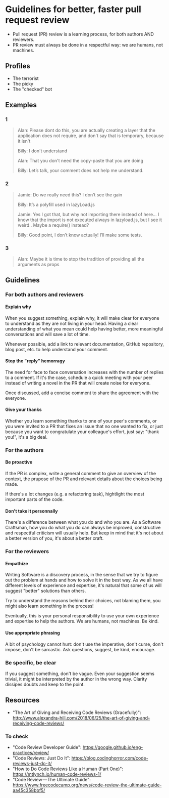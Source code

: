 # Guidelines for better, faster pull request review

- Pull request (PR) review is a learning process, for both authors AND reviewers.
- PR review must always be done in a respectful way: we are humans, not machines.

## Profiles

- The terrorist
- The picky
- The "checked" bot

## Examples

### 1

> Alan:
> Please dont do this, you are actually creating a layer that the application does not require, and don't say that is temporary, because it isn't
>
> Billy:
> I don't understand
>
> Alan:
> That you don't need the copy-paste that you are doing
>
> Billy:
> Let’s talk, your comment does not help me understand.

### 2

> Jamie:
> Do we really need this? I don’t see the gain
>
> Billy:
> It’s a polyfill used in lazyLoad.js
>
> Jamie:
> Yes I got that, but why not importing there instead of here… I know that the import is not executed always in lazyload.js, but I see it weird.. Maybe a require() instead?
>
> Billy:
> Good point, I don’t know actually!
> I’ll make some tests.

### 3

> Alan:
> Maybe it is time to stop the tradition of providing all the arguments as props

## Guidelines

### For both authors and reviewers

#### Explain why

When you suggest something, explain why, it will make clear for everyone to understand as they are not living in your head. Having a clear understanding of what you mean could help having better, more meaningful conversations and will save a lot of time.

Whenever possible, add a link to relevant documentation, GitHub repository, blog post, etc. to help understand your comment.

#### Stop the "reply" hemorragy

The need for face to face conversation increases with the number of replies to a comment.
If it's the case, schedule a quick meeting with your peer instead of writing a novel in the PR that will create noise for everyone.

Once discussed, add a concise comment to share the agreement with the everyone.

#### Give your thanks

Whether you learn something thanks to one of your peer's comments, or you were invited to a PR that fixes an issue that no one wanted to fix, or just because you want to congratulate your colleague's effort, just say: "thank you!", it's a big deal.

### For the authors

#### Be proactive

If the PR is complex, write a general comment to give an overview of the context, the prupose of the PR and relevant details about the choices being made.

If there's a lot changes (e.g. a refactoring task), hightlight the most important parts of the code.

#### Don't take it personnally

There's a difference between what you do and who you are. As a Software Craftsman, how you do what you do can always be improved, constructive and respectful criticism will usually help. But keep in mind that it's not about a better version of you, it's about a better craft.

### For the reviewers

#### Empathize

Writing Software is a discovery process, in the sense that we try to figure out the problem at hands and how to solve it in the best way. As we all have different levels of experience and expertise, it's natural that some of us will suggest "better" solutions than others.

Try to understand the reasons behind their choices, not blaming them, you might also learn something in the process!

Eventually, this is your personal responsibility to use your own experience and expertise to help the authors. We are humans, not machines. Be kind.

#### Use appropriate phrasing

A bit of psychology cannot hurt: don't use the imperative, don't curse, don't impose, don't be sarcastic. Ask questions, suggest, be kind, encourage.

### Be specific, be clear

If you suggest something, don't be vague. Even your suggestion seems trivial, it might be interpreted by the author in the wrong way. Clarity dissipes doubts and keep to the point.

## Resources

- "The Art of Giving and Receiving Code Reviews (Gracefully)": http://www.alexandra-hill.com/2018/06/25/the-art-of-giving-and-receiving-code-reviews/

### To check

- "Code Review Developer Guide": https://google.github.io/eng-practices/review/
- "Code Reviews: Just Do It": https://blog.codinghorror.com/code-reviews-just-do-it/
- "How to Do Code Reviews Like a Human (Part One)": https://mtlynch.io/human-code-reviews-1/
- "Code Review — The Ultimate Guide": https://www.freecodecamp.org/news/code-review-the-ultimate-guide-aa45c358bbf5/
